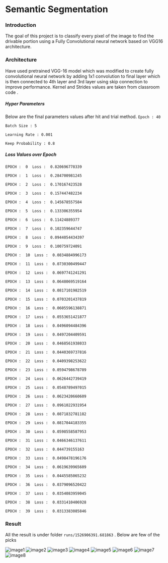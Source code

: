 # Semantic Segmentation
### Introduction
The goal of this project is to classify every pixel of the image to find the drivable portion using a Fully Convolutional neural network based on VGG16 architecture.

### Architecture

Have used pretrained VGG-16 model which was modified to create fully convolutional neural network by adding 1x1 convolution to final layer which is then connected to 4th layer and 3rd layer using skip connection to improve performance. 
Kernel and Strides values are taken from classroom code .

##### Hyper Parameters

Below are the final parameters values after hit and trial method.
`Epoch : 40`

`Batch Size : 5 `

`Learning Rate : 0.001`

`Keep Probability : 0.8`


##### Loss Values over Epoch

`EPOCH :  0  Loss :  0.820696778339`

`EPOCH :  1  Loss :  0.284700981245`

`EPOCH :  2  Loss :  0.170167423528`

`EPOCH :  3  Loss :  0.157447482234`

`EPOCH :  4  Loss :  0.145678557584`

`EPOCH :  5  Loss :  0.133306355954`

`EPOCH :  6  Loss :  0.11424889377`

`EPOCH :  7  Loss :  0.102359644747`

`EPOCH :  8  Loss :  0.0944054434397`

`EPOCH :  9  Loss :  0.100759724091`

`EPOCH :  10  Loss :  0.0834884996173`

`EPOCH :  11  Loss :  0.0730300499447`

`EPOCH :  12  Loss :  0.0697741241291`

`EPOCH :  13  Loss :  0.0648069519164`

`EPOCH :  14  Loss :  0.0817101982519`

`EPOCH :  15  Loss :  0.0703201437819`

`EPOCH :  16  Loss :  0.0605596138871`

`EPOCH :  17  Loss :  0.0553651421877`

`EPOCH :  18  Loss :  0.0496094484396`

`EPOCH :  19  Loss :  0.0497204409591`

`EPOCH :  20  Loss :  0.0468561938033`

`EPOCH :  21  Loss :  0.0440369737816`

`EPOCH :  22  Loss :  0.0409398253622`

`EPOCH :  23  Loss :  0.0594798678789`

`EPOCH :  24  Loss :  0.0626442739419`

`EPOCH :  25  Loss :  0.0548789497015`

`EPOCH :  26  Loss :  0.0623420660609`

`EPOCH :  27  Loss :  0.0961022931954`

`EPOCH :  28  Loss :  0.0871832781182`

`EPOCH :  29  Loss :  0.0817044183355`

`EPOCH :  30  Loss :  0.0598558587953`

`EPOCH :  31  Loss :  0.0466346137611`

`EPOCH :  32  Loss :  0.044739155163`

`EPOCH :  33  Loss :  0.0498478196176`

`EPOCH :  34  Loss :  0.0619639965609`

`EPOCH :  35  Loss :  0.0445585065232`

`EPOCH :  36  Loss :  0.0379096520422`

`EPOCH :  37  Loss :  0.0354083959045`

`EPOCH :  38  Loss :  0.0331410406928`

`EPOCH :  39  Loss :  0.0313383085846`


### Result
All the result is under folder `runs/1526906391.681863` . Below are few of the picks

![image1](./runs/1526906391.681863/um_000067.png)
![image2](./runs/1526906391.681863/um_000058.png)
![image3](./runs/1526906391.681863/um_000032.png)
![image4](./runs/1526906391.681863/uu_000098.png)
![image5](./runs/1526906391.681863/uu_000093.png)
![image6](./runs/1526906391.681863/um_000090.png)
![image7](./runs/1526906391.681863/umm_000004.png)
![image8](./runs/1526906391.681863/um_000082.png)